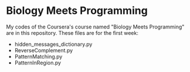# Biology Meets Programming
My codes of the Coursera's course named "Biology Meets Programming"  are in this repository. 
These files are for the first week:
- hidden_messages_dictionary.py
- ReverseComplement.py 
- PatternMatching.py
- PatternInRegion.py

